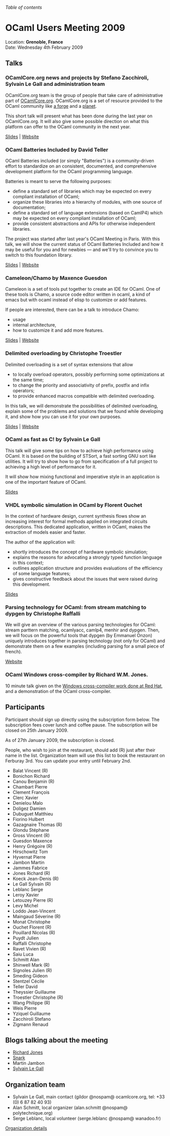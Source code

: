 <!-- ((! set title 2009 !)) -->

*Table of contents*

# OCaml Users Meeting 2009

Location: **Grenoble, France**  
Date: Wednesday 4th February 2009

## Talks

### OCamlCore.org news and projects by Stefano Zacchiroli, Sylvain Le Gall and administration team

OCamlCore.org team is the group of people that take care of
administrative part of [OCamlCore.org](http://www.ocamlcore.org/).
OCamlCore.org is a set of resource provided to the OCaml community
like [a forge](http://forge.ocamlcore.org/) and a
[planet](http://planet.ocamlcore.org/).

This short talk will present what has been done during the last year
on OCamlCore.org. It will also give some possible direction on what
this platform can offer to the OCaml community in the next year.

[Slides](https://forge.ocamlcore.org/docman/view.php/77/33/OCamlCore.org%20presentation.pdf) | [Website](http://www.ocamlcore.org/)


### OCaml Batteries Included by David Teller

OCaml Batteries included (or simply "Batteries") is a community-driven
effort to standardize on an consistent, documented, and comprehensive
development platform for the OCaml programming language.

Batteries is meant to serve the following purposes:

- define a standard set of libraries which may be expected on every compliant installation of OCaml;
- organize these libraries into a hierarchy of modules, with one source of documentation;
- define a standard set of language extensions (based on CamlP4) which may be expected on every compliant installation of OCaml;
- provide consistent abstractions and APIs for otherwise independent libraries.

The project was started after last year's OCaml Meeting in Paris. With
this talk, we will show the current status of OCaml Batteries Included
and how it may be useful for you and for newbies — and we'll try to
convince you to switch to this foundation library.

[Slides](https://forge.ocamlcore.org/docman/view.php/77/36/batteries-included.pdf) | [Website](http://batteries.forge.ocamlcore.org/)


### Cameleon/Chamo by Maxence Guesdon

Cameleon is a set of tools put together to create an IDE for
OCaml. One of these tools is Chamo, a source code editor written in
ocaml, a kind of emacs but with ocaml instead of elisp to customize or
add features.

If people are interested, there can be a talk to introduce Chamo:

- usage
- internal architecture,
- how to customize it and add more features.

[Slides](https://forge.ocamlcore.org/docman/view.php/77/32/cameleon_chamo.pdf) | [Website](http://home.gna.org/cameleon/chamo.en.html)


### Delimited overloading by Christophe Troestler

Delimited overloading is a set of syntax extensions that allow

- to locally overload operators, possibly performing some optimizations at the same time;
- to change the priority and associativity of prefix, postfix and infix operators;
- to provide enhanced macros compatible with delimited overloading.

In this talk, we will demonstrate the possibilities of delimited
overloading, explain some of the problems and solutions that we found
while developing it, and show how you can use it for your own
purposes.

[Slides](https://forge.ocamlcore.org/docman/view.php/77/35/pa-do.pdf) | [Website](http://pa-do.forge.ocamlcore.org/)


### OCaml as fast as C! by Sylvain Le Gall

This talk will give some tips on how to achieve high performance using
OCaml. It is based on the building of STSort, a fast sorting GNU sort
like utilities. It will try to show how to go from specification of a
full project to achieving a high level of performance for it.

It will show how mixing functional and imperative style in an
application is one of the important feature of OCaml.

[Slides](http://forge.ocamlcore.org/docman/view.php/77/37/OCaml%20as%20fast%20as%20C.pdf)


### VHDL symbolic simulation in OCaml by Florent Ouchet

In the context of hardware design, current synthesis flows show an
increasing interest for formal methods applied on integrated circuits
descriptions. This dedicated application, written in OCaml, makes the
extraction of models easier and faster.

The author of the application will:

- shortly introduces the concept of hardware symbolic simulation;
- explains the reasons for advocating a strongly typed function language in this context;
- outlines application structure and provides evaluations of the efficiency of some language features;
- gives constructive feedback about the issues that were raised during this development.

[Slides](http://forge.ocamlcore.org/docman/view.php/77/34/VSYML-ocaml-meeting-2009.pdf)


### Parsing technology for OCaml: from stream matching to dypgen by Christophe Raffalli

We will give an overview of the various parsing technologies for
OCaml: stream parttern matching, ocamlyacc, camlp4, menhir and
dypgen. Then, we will focus on the powerful tools that dypgen (by
Emmanuel Onzon) uniquely introduces together in parsing technology
(not only for OCaml) and demonstrate them on a few examples (including
parsing for a small piece of french).

[Website](http://dypgen.free.fr/)


### OCaml Windows cross-compiler by Richard W.M. Jones.

10 minute talk given on the
[Windows cross-compiler work done at Red Hat](http://fedoraproject.org/wiki/MinGW),
and a demonstration of the OCaml cross-compiler.


## Participants

Participant should sign up directly using the subscription form
below. The subscription fees cover lunch and coffee pause. The
subscription will be closed on 25th January 2009.

As of 27th January 2009, the subscription is closed.

People, who wish to join at the restaurant, should add (R) just after
their name in the list. Organization team will use this list to book
the restaurant on Ferburay 3rd. You can update your entry until
February 2nd.

- Balat Vincent (R)
- Bonichon Richard
- Canou Benjamin (R)
- Chambart Pierre 
- Clement François
- Clerc Xavier
- Denielou Malo
- Doligez Damien
- Dubuguet Matthieu
- Fiorino Hulbert
- Gazagnaire Thomas (R)
- Glondu Stéphane 
- Gross Vincent (R)
- Guesdon Maxence
- Henry Grégoire (R)
- Hirschowitz Tom
- Hyvernat Pierre
- Jambon Martin 
- Jammes Fabrice
- Jones Richard (R)
- Koeck Jean-Denis (R)
- Le Gall Sylvain (R)
- Leblanc Serge
- Leroy Xavier
- Letouzey Pierre (R)
- Levy Michel
- Loddo Jean-Vincent
- Maingaud Séverine (R)
- Monat Christophe
- Ouchet Florent (R)
- Pouillard Nicolas (R)
- Puydt Julien
- Raffalli Christophe
- Ravet Vivien (R)
- Saiu Luca
- Schmitt Alan 
- Shinwell Mark (R)
- Signoles Julien (R)
- Smeding Gideon 
- Stentzel Cécile 
- Teller David
- Theyssier Guillaume
- Troestler Christophe (R)
- Wang Philippe (R)
- Weis Pierre
- Yziquel Guillaume 
- Zacchiroli Stefano
- Zigmann Renaud 

## Blogs talking about the meeting

- [Richard Jones](http://camltastic.blogspot.com/2009/02/photos-from-ocaml-users-meeting.html)
- [Snark](http://blogs.gnome.org/snark/2009/02/04/ocaml-meeting-in-grenoble/)
- Martin Jambon <!-- http://ocamlhackers.ning.com/profiles/blogs/2175650:BlogPost:241 -->
- [Sylvain Le Gall](http://le-gall.net/sylvain+violaine/blog/index.php?2008/12/19/48-ocaml-meeting-2009-in-grenoble-progress)

## Organization team

- Sylvain Le Gall, main contact (gildor @nospam@ ocamlcore.org, tel: +33 (0) 6 87 82 40 93)
- Alan Schmitt, local organizer (alan.schmitt @nospam@ polytechnique.org)
- Serge Leblanc, local volunteer (serge.leblanc @nospam@ wanadoo.fr)

[Organization details](http://mirror.ocamlcore.org/wiki.cocan.org/events/europe/ocamlmeetinggrenoble2009/organization.html)
